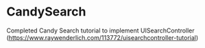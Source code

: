 # CandySearch
Completed Candy Search tutorial to implement UISearchController (https://www.raywenderlich.com/113772/uisearchcontroller-tutorial)
